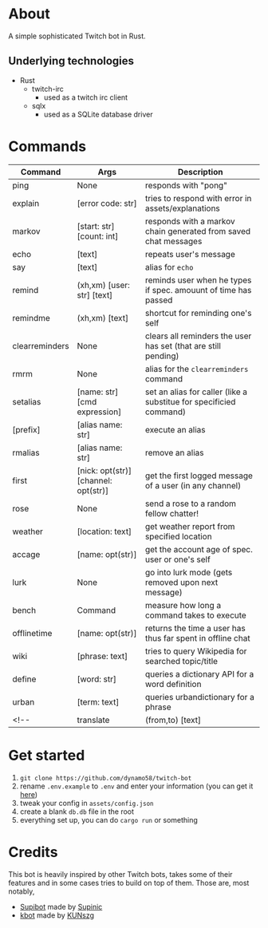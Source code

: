 # About

A simple sophisticated Twitch bot in Rust.

## Underlying technologies
- Rust
	- twitch-irc
		- used as a twitch irc client
	- sqlx
		- used as a SQLite database driver

# Commands

| Command        | Args                                 | Description                                                        |
| ---            | ---                                  | ---                                                                |
| ping           | None                                 | responds with "pong"                                               |
| explain        | [error code: str]                    | tries to respond with error in assets/explanations                 |
| markov         | [start: str] [count: int]            | responds with a markov chain generated from saved chat messages    |
| echo           | [text]                               | repeats user's message                                             |
| say            | [text]                               | alias for `echo`                                                   |
| remind         | (xh,xm) [user: str] [text]           | reminds user when he types if spec. amouunt of time has passed     |
| remindme       | (xh,xm) [text]                       | shortcut for reminding one's self                                  |
| clearreminders | None                                 | clears all reminders the user has set (that are still pending)     |
| rmrm           | None                                 | alias for the `clearreminders` command                             |
| setalias       | [name: str] [cmd expression]         | set an alias for caller (like a substitue for specificied command) |
| \[prefix\]     | [alias name: str]                    | execute an alias                                                   |
| rmalias        | [alias name: str]                    | remove an alias                                                    |
| first          | [nick: opt(str)] [channel: opt(str)] | get the first logged message of a user (in any channel)            |
| rose           | None                                 | send a rose to a random fellow chatter!                            |
| weather        | [location: text]                     | get weather report from specified location                         |
| accage         | [name: opt(str)]                     | get the account age of spec. user or one's self                    |
| lurk           | None                                 | go into lurk mode (gets removed upon next message)                 |
| bench          | Command                              | measure how long a command takes to execute                        |
| offlinetime    | [name: opt(str)]                     | returns the time a user has thus far spent in offline chat         |
| wiki           | [phrase: text]                       | tries to query Wikipedia for searched topic/title                  |
| define         | [word: str]                          | queries a dictionary API for a word definition                     |
| urban          | [term: text]                         | queries urbandictionary for a phrase                               |
<!-- | translate      | (from,to) [text]                     | translate some text |  -->

# Get started

1. `git clone https://github.com/dynamo58/twitch-bot`
2. rename `.env.example` to `.env` and enter your information (you can get it [here](https://chatterino.com/client_login))
3. tweak your config in `assets/config.json`
4. create a blank `db.db` file in the root
5. everything set up, you can do `cargo run` or something

# Credits

This bot is heavily inspired by other Twitch bots, takes some of their features and in some cases tries to build on top of them. Those are, most notably,

- [Supibot](https://github.com/Supinic/supibot) made by [Supinic](https://www.twitch.tv/supinic)
- [kbot](https://github.com/KUNszg/kbot) made by [KUNszg](https://kunszg.com/)